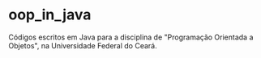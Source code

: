 # oop_in_java
Códigos escritos em Java para a disciplina de "Programação Orientada a Objetos", na Universidade Federal do Ceará.
